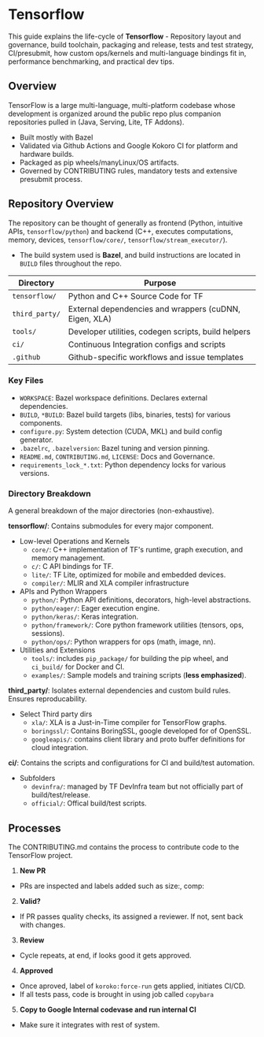 # Tensorflow

This guide explains the life-cycle of **Tensorflow** - Repository layout and governance, build toolchain, packaging and release, tests and test strategy, CI/presubmit, how custom ops/kernels and multi-language bindings fit in, performance benchmarking, and practical dev tips.

## Overview

TensorFlow is a large multi-language, multi-platform codebase whose development is organized around the public repo plus companion repositories pulled in (Java, Serving, Lite, TF Addons).
- Built mostly with Bazel
- Validated via Github Actions and Google Kokoro CI for platform and hardware builds.
- Packaged as pip wheels/manyLinux/OS artifacts.
- Governed by CONTRIBUTING rules, mandatory tests and extensive presubmit process.

## Repository Overview

The repository can be thought of generally as frontend (Python, intuitive APIs, `tensorflow/python`) and backend (C++, executes computations, memory, devices, `tensorflow/core/`, `tensorflow/stream_executor/`).

- The build system used is **Bazel**, and build instructions are located in `BUILD` files throughout the repo.

|Directory|Purpose|
|---------|-------|
|`tensorflow/`| Python and C++ Source Code for TF|
|`third_party/`| External dependencies and wrappers (cuDNN, Eigen, XLA)|
|`tools/`| Developer utilities, codegen scripts, build helpers|
|`ci/`| Continuous Integration configs and scripts|
|`.github`|Github-specific workflows and issue templates|

### Key Files

- `WORKSPACE`: Bazel workspace definitions. Declares external dependencies.
- `BUILD`, `*BUILD`: Bazel build targets (libs, binaries, tests) for various components.
- `configure.py`: System detection (CUDA, MKL) and build config generator.
- `.bazelrc`, `.bazelversion`: Bazel tuning and version pinning.
- `README.md`, `CONTRIBUTING.md`, `LICENSE`: Docs and Governance.
- `requirements_lock_*.txt`: Python dependency locks for various versions.

### Directory Breakdown

A general breakdown of the major directories (non-exhaustive).

**tensorflow/**: Contains submodules for every major component.
- Low-level Operations and Kernels
    - `core/`: C++ implementation of TF's runtime, graph execution, and memory management.
    - `c/`: C API bindings for TF.
    - `lite/`: TF Lite, optimized for mobile and embedded devices.
    - `compiler/`: MLIR and XLA compiler infrastructure
- APIs and Python Wrappers
    - `python/`: Python API definitions, decorators, high-level abstractions.
    - `python/eager/`: Eager execution engine.
    - `python/keras/`: Keras integration.
    - `python/framework/`: Core python framework utilities (tensors, ops, sessions).
    - `python/ops/`: Python wrappers for ops (math, image, nn).
- Utilities and Extensions
    - `tools/`: includes `pip_package/` for building the pip wheel, and `ci_build/` for Docker and CI.
    - `examples/`: Sample models and training scripts (**less emphasized**).

**third_party/**: Isolates external dependencies and custom build rules. Ensures reproducability.
- Select Third party dirs
    - `xla/`: XLA is a Just-in-Time compiler for TensorFlow graphs.
    - `boringssl/`: Contains BoringSSL, google developed for of OpenSSL.
    - `googleapis/`: contains client library and proto buffer definitions for cloud integration.

**ci/**: Contains the scripts and configurations for CI and build/test automation.
- Subfolders
    - `devinfra/`: managed by TF DevInfra team but not officially part of build/test/release.
    - `official/`: Offical build/test scripts.

## Processes

The CONTRIBUTING.md contains the process to contribute code to the TensorFlow project.

1. **New PR**
- PRs are inspected and labels added such as size:, comp:
2. **Valid?**
- If PR passes quality checks, its assigned a reviewer. If not, sent back with changes.
3. **Review**
- Cycle repeats, at end, if looks good it gets approved.
4. **Approved**
- Once aproved, label of `koroko:force-run` gets applied, initiates CI/CD.
- If all tests pass, code is brought in using job called `copybara`
5. **Copy to Google Internal codevase and run internal CI**
- Make sure it integrates with rest of system.